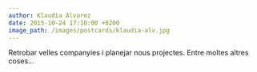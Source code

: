 ```yaml
---
author: Klaudia Álvarez
date: 2015-10-24 17:10:00 +0200
image_path: /images/postcards/klaudia-alv.jpg
---
```

Retrobar velles companyies i planejar nous projectes. Entre moltes altres coses...
